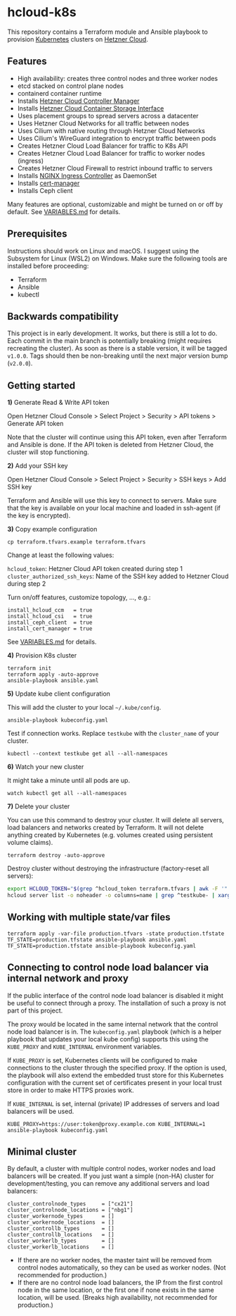 # hcloud-k8s

This repository contains a Terraform module and Ansible playbook to provision
[Kubernetes](https://kubernetes.io) clusters on [Hetzner Cloud](https://hetzner.cloud).

## Features

* High availability: creates three control nodes and three worker nodes
* etcd stacked on control plane nodes
* containerd container runtime
* Installs [Hetzner Cloud Controller Manager](https://github.com/hetznercloud/hcloud-cloud-controller-manager)
* Installs [Hetzner Cloud Container Storage Interface](https://github.com/hetznercloud/csi-driver)
* Uses placement groups to spread servers across a datacenter
* Uses Hetzner Cloud Networks for all traffic between nodes
* Uses Cilium with native routing through Hetzner Cloud Networks
* Uses Cilium's WireGuard integration to encrypt traffic between pods
* Creates Hetzner Cloud Load Balancer for traffic to K8s API
* Creates Hetzner Cloud Load Balancer for traffic to worker nodes (ingress)
* Creates Hetzner Cloud Firewall to restrict inbound traffic to servers
* Installs [NGINX Ingress Controller](https://kubernetes.github.io/ingress-nginx/) as DaemonSet
* Installs [cert-manager](https://cert-manager.io/)
* Installs Ceph client

Many features are optional, customizable and might be turned on or off by default.
See [VARIABLES.md](VARIABLES.md) for details.

## Prerequisites

Instructions should work on Linux and macOS.
I suggest using the Subsystem for Linux (WSL2) on Windows.
Make sure the following tools are installed before proceeding:

* Terraform
* Ansible
* kubectl

## Backwards compatibility

This project is in early development. It works, but there is still a lot to do. 
Each commit in the main branch is potentially breaking (might requires recreating the cluster).
As soon as there is a stable version, it will be tagged `v1.0.0`.
Tags should then be non-breaking until the next major version bump (`v2.0.0`).

## Getting started

**1)** Generate Read & Write API token

Open Hetzner Cloud Console > Select Project > Security > API tokens > Generate API token

Note that the cluster will continue using this API token, even after Terraform and Ansible is done.
If the API token is deleted from Hetzner Cloud, the cluster will stop functioning.

**2)** Add your SSH key

Open Hetzner Cloud Console > Select Project > Security > SSH keys > Add SSH key

Terraform and Ansible will use this key to connect to servers.
Make sure that the key is available on your local machine and loaded in ssh-agent (if the key is encrypted).

**3)** Copy example configuration

```
cp terraform.tfvars.example terraform.tfvars
```

Change at least the following values:

`hcloud_token`: Hetzner Cloud API token created during step 1  
`cluster_authorized_ssh_keys`: Name of the SSH key added to Hetzner Cloud during step 2

Turn on/off features, customize topology, ..., e.g.:

```hcl
install_hcloud_ccm   = true
install_hcloud_csi   = true
install_ceph_client  = true
install_cert_manager = true
```

See [VARIABLES.md](VARIABLES.md) for details.

**4)** Provision K8s cluster

```
terraform init
terraform apply -auto-approve
ansible-playbook ansible.yaml
```

**5)** Update kube client configuration

This will add the cluster to your local `~/.kube/config`.

```
ansible-playbook kubeconfig.yaml
```

Test if connection works. Replace `testkube` with the `cluster_name` of your cluster.

```
kubectl --context testkube get all --all-namespaces
```

**6)** Watch your new cluster

It might take a minute until all pods are up.

```
watch kubectl get all --all-namespaces
```

**7)** Delete your cluster

You can use this command to destroy your cluster.
It will delete all servers, load balancers and networks created by Terraform.
It will not delete anything created by Kubernetes (e.g. volumes created using persistent volume claims).

```
terraform destroy -auto-approve
```

Destroy cluster without destroying the infrastructure (factory-reset all servers):

```bash
export HCLOUD_TOKEN="$(grep ^hcloud_token terraform.tfvars | awk -F '"' '{print $2}')"
hcloud server list -o noheader -o columns=name | grep ^testkube- | xargs -n 1 hcloud server rebuild --image=ubuntu-20.04
```

## Working with multiple state/var files

```
terraform apply -var-file production.tfvars -state production.tfstate
TF_STATE=production.tfstate ansible-playbook ansible.yaml
TF_STATE=production.tfstate ansible-playbook kubeconfig.yaml
```

## Connecting to control node load balancer via internal network and proxy

If the public interface of the control node load balancer is disabled
it might be useful to connect through a proxy. The installation of such a proxy is not part of this project.

The proxy would be located in the same internal network that the control node load balancer is in.
The `kubeconfig.yaml` playbook (which is a helper playbook that updates your local kube config)
supports this using the `KUBE_PROXY` and `KUBE_INTERNAL` environment variables.

If `KUBE_PROXY` is set, Kubernetes clients will be configured to make connections to the cluster
through the specified proxy. If the option is used, the playbook will also extend the embedded trust store
for this Kubernetes configuration with the current set of certificates present in your local trust store
in order to make HTTPS proxies work.

If `KUBE_INTERNAL` is set, internal (private) IP addresses of servers and load balancers will be used.

```
KUBE_PROXY=https://user:token@proxy.example.com KUBE_INTERNAL=1 ansible-playbook kubeconfig.yaml
```

## Minimal cluster

By default, a cluster with multiple control nodes, worker nodes and load balancers will be created.
If you just want a simple (non-HA) cluster for development/testing,
you can remove any additional servers and load balancers:

```hcl
cluster_controlnode_types     = ["cx21"]
cluster_controlnode_locations = ["nbg1"]
cluster_workernode_types      = []
cluster_workernode_locations  = []
cluster_controllb_types       = []
cluster_controllb_locations   = []
cluster_workerlb_types        = []
cluster_workerlb_locations    = []
```

* If there are no worker nodes, the master taint will be removed from control nodes automatically,
  so they can be used as worker nodes. (Not recommended for production.)
* If there are no control node load balancers, the IP from the first control node in the same location,
  or the first one if none exists in the same location, will be used.
  (Breaks high availability, not recommended for production.)
